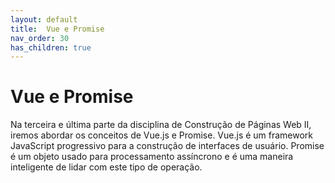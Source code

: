 ```yaml
---
layout: default
title:  Vue e Promise
nav_order: 30
has_children: true
---
```


#  Vue e Promise

Na terceira e última parte da disciplina de Construção de Páginas Web II, iremos
abordar os conceitos de Vue.js e Promise. Vue.js é um framework JavaScript
progressivo para a construção de interfaces de usuário. Promise é um objeto
usado para processamento assíncrono e é uma maneira inteligente de lidar com
este tipo de operação.
